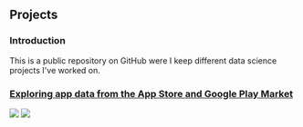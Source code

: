 ## Projects

### Introduction

This is a public repository on GitHub were I keep different data science projects I've worked on.

### [Exploring app data from the App Store and Google Play Market](https://karl-karlsson.github.io/exploring_ios_android_data/)
<!---
[![](link-to-our-badge)](link-to-our-project)
https://chriskhanhtran.github.io/_posts/2020-01-13-portfolio-tutorial/
https://shields.io/
-->
[![](https://img.shields.io/badge/-white?logo=Python)](https://karl-karlsson.github.io/exploring_ios_android_data/) [![](https://img.shields.io/badge/EDA-white)](https://karl-karlsson.github.io/exploring_ios_android_data/)
